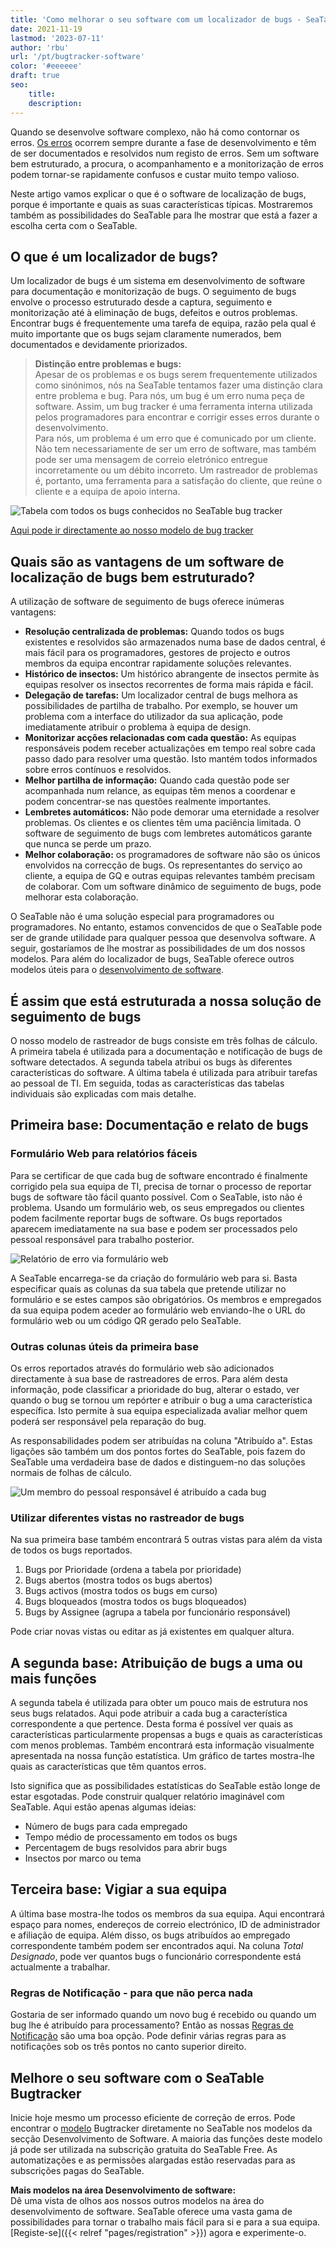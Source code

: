 ```yaml
---
title: 'Como melhorar o seu software com um localizador de bugs - SeaTable'
date: 2021-11-19
lastmod: '2023-07-11'
author: 'rbu'
url: '/pt/bugtracker-software'
color: '#eeeeee'
draft: true
seo:
    title:
    description:
---
```


Quando se desenvolve software complexo, não há como contornar os erros. [Os erros](https://www.arksolutions.de/gs/project/blog/bug-programmfehler) ocorrem sempre durante a fase de desenvolvimento e têm de ser documentados e resolvidos num registo de erros. Sem um software bem estruturado, a procura, o acompanhamento e a monitorização de erros podem tornar-se rapidamente confusos e custar muito tempo valioso.

Neste artigo vamos explicar o que é o software de localização de bugs, porque é importante e quais as suas características típicas. Mostraremos também as possibilidades do SeaTable para lhe mostrar que está a fazer a escolha certa com o SeaTable.

## O que é um localizador de bugs?

Um localizador de bugs é um sistema em desenvolvimento de software para documentação e monitorização de bugs. O seguimento de bugs envolve o processo estruturado desde a captura, seguimento e monitorização até à eliminação de bugs, defeitos e outros problemas. Encontrar bugs é frequentemente uma tarefa de equipa, razão pela qual é muito importante que os bugs sejam claramente numerados, bem documentados e devidamente priorizados.

> **Distinção entre problemas e bugs:**  
> Apesar de os problemas e os bugs serem frequentemente utilizados como sinónimos, nós na SeaTable tentamos fazer uma distinção clara entre problema e bug. Para nós, um bug é um erro numa peça de software. Assim, um bug tracker é uma ferramenta interna utilizada pelos programadores para encontrar e corrigir esses erros durante o desenvolvimento.  
> Para nós, um problema é um erro que é comunicado por um cliente. Não tem necessariamente de ser um erro de software, mas também pode ser uma mensagem de correio eletrónico entregue incorretamente ou um débito incorreto. Um rastreador de problemas é, portanto, uma ferramenta para a satisfação do cliente, que reúne o cliente e a equipa de apoio interna.

![Tabela com todos os bugs conhecidos no SeaTable bug tracker](https://seatable.io/wp-content/uploads/2021/11/bugtracker-uebersicht.jpg)

[Aqui pode ir directamente ao nosso modelo de bug tracker](https://seatable.io/pt/vorlage/hlbtvqrtscqmhx3adh5asg/)

## Quais são as vantagens de um software de localização de bugs bem estruturado?

A utilização de software de seguimento de bugs oferece inúmeras vantagens:

- **Resolução centralizada de problemas:** Quando todos os bugs existentes e resolvidos são armazenados numa base de dados central, é mais fácil para os programadores, gestores de projecto e outros membros da equipa encontrar rapidamente soluções relevantes.
- **Histórico de insectos:** Um histórico abrangente de insectos permite às equipas resolver os insectos recorrentes de forma mais rápida e fácil.
- **Delegação de tarefas:** Um localizador central de bugs melhora as possibilidades de partilha de trabalho. Por exemplo, se houver um problema com a interface do utilizador da sua aplicação, pode imediatamente atribuir o problema à equipa de design.
- **Monitorizar acções relacionadas com cada questão:** As equipas responsáveis podem receber actualizações em tempo real sobre cada passo dado para resolver uma questão. Isto mantém todos informados sobre erros contínuos e resolvidos.
- **Melhor partilha de informação:** Quando cada questão pode ser acompanhada num relance, as equipas têm menos a coordenar e podem concentrar-se nas questões realmente importantes.
- **Lembretes automáticos:** Não pode demorar uma eternidade a resolver problemas. Os clientes e os clientes têm uma paciência limitada. O software de seguimento de bugs com lembretes automáticos garante que nunca se perde um prazo.
- **Melhor colaboração:** os programadores de software não são os únicos envolvidos na correcção de bugs. Os representantes do serviço ao cliente, a equipa de GQ e outras equipas relevantes também precisam de colaborar. Com um software dinâmico de seguimento de bugs, pode melhorar esta colaboração.

O SeaTable não é uma solução especial para programadores ou programadores. No entanto, estamos convencidos de que o SeaTable pode ser de grande utilidade para qualquer pessoa que desenvolva software. A seguir, gostaríamos de lhe mostrar as possibilidades de um dos nossos modelos. Para além do localizador de bugs, SeaTable oferece outros modelos úteis para o [desenvolvimento de software](https://seatable.io/pt/vorlagen/softwareentwicklung/).

## É assim que está estruturada a nossa solução de seguimento de bugs

O nosso modelo de rastreador de bugs consiste em três folhas de cálculo. A primeira tabela é utilizada para a documentação e notificação de bugs de software detectados. A segunda tabela atribui os bugs às diferentes características do software. A última tabela é utilizada para atribuir tarefas ao pessoal de TI. Em seguida, todas as características das tabelas individuais são explicadas com mais detalhe.

## Primeira base: Documentação e relato de bugs

### Formulário Web para relatórios fáceis

Para se certificar de que cada bug de software encontrado é finalmente corrigido pela sua equipa de TI, precisa de tornar o processo de reportar bugs de software tão fácil quanto possível. Com o SeaTable, isto não é problema. Usando um formulário web, os seus empregados ou clientes podem facilmente reportar bugs de software. Os bugs reportados aparecem imediatamente na sua base e podem ser processados pelo pessoal responsável para trabalho posterior.

![Relatório de erro via formulário web](https://seatable.io/wp-content/uploads/2021/11/bug-report-per-webformular.png)

A SeaTable encarrega-se da criação do formulário web para si. Basta especificar quais as colunas da sua tabela que pretende utilizar no formulário e se estes campos são obrigatórios. Os membros e empregados da sua equipa podem aceder ao formulário web enviando-lhe o URL do formulário web ou um código QR gerado pelo SeaTable.

### Outras colunas úteis da primeira base

Os erros reportados através do formulário web são adicionados directamente à sua base de rastreadores de erros. Para além desta informação, pode classificar a prioridade do bug, alterar o estado, ver quando o bug se tornou um repórter e atribuir o bug a uma característica específica. Isto permite à sua equipa especializada avaliar melhor quem poderá ser responsável pela reparação do bug.

As responsabilidades podem ser atribuídas na coluna "Atribuído a". Estas ligações são também um dos pontos fortes do SeaTable, pois fazem do SeaTable uma verdadeira base de dados e distinguem-no das soluções normais de folhas de cálculo.

![Um membro do pessoal responsável é atribuído a cada bug](https://seatable.io/wp-content/uploads/2021/11/bugtracker-verantwortlichkeiten-mitarbeiter-zuweisen.png)

### Utilizar diferentes vistas no rastreador de bugs

Na sua primeira base também encontrará 5 outras vistas para além da vista de todos os bugs reportados.

1. Bugs por Prioridade (ordena a tabela por prioridade)
2. Bugs abertos (mostra todos os bugs abertos)
3. Bugs activos (mostra todos os bugs em curso)
4. Bugs bloqueados (mostra todos os bugs bloqueados)
5. Bugs by Assignee (agrupa a tabela por funcionário responsável)

Pode criar novas vistas ou editar as já existentes em qualquer altura.

## A segunda base: Atribuição de bugs a uma ou mais funções

A segunda tabela é utilizada para obter um pouco mais de estrutura nos seus bugs relatados. Aqui pode atribuir a cada bug a característica correspondente a que pertence. Desta forma é possível ver quais as características particularmente propensas a bugs e quais as características com menos problemas. Também encontrará esta informação visualmente apresentada na nossa função estatística. Um gráfico de tartes mostra-lhe quais as características que têm quantos erros.

Isto significa que as possibilidades estatísticas do SeaTable estão longe de estar esgotadas. Pode construir qualquer relatório imaginável com SeaTable. Aqui estão apenas algumas ideias:

- Número de bugs para cada empregado
- Tempo médio de processamento em todos os bugs
- Percentagem de bugs resolvidos para abrir bugs
- Insectos por marco ou tema

## Terceira base: Vigiar a sua equipa

A última base mostra-lhe todos os membros da sua equipa. Aqui encontrará espaço para nomes, endereços de correio electrónico, ID de administrador e afiliação de equipa. Além disso, os bugs atribuídos ao empregado correspondente também podem ser encontrados aqui. Na coluna _Total Designado_, pode ver quantos bugs o funcionário correspondente está actualmente a trabalhar.

### Regras de Notificação - para que não perca nada

Gostaria de ser informado quando um novo bug é recebido ou quando um bug lhe é atribuído para processamento? Então as nossas [Regras de Notificação](https://seatable.io/pt/docs/handbuch/zusammenarbeit/benachrichtigungen/) são uma boa opção. Pode definir várias regras para as notificações sob os três pontos no canto superior direito.

## Melhore o seu software com o SeaTable Bugtracker

Inicie hoje mesmo um processo eficiente de correção de erros. Pode encontrar o [modelo](https://seatable.io/pt/vorlage/hlbtvqrtscqmhx3adh5asg/) Bugtracker diretamente no SeaTable nos modelos da secção Desenvolvimento de Software. A maioria das funções deste modelo já pode ser utilizada na subscrição gratuita do SeaTable Free. As automatizações e as permissões alargadas estão reservadas para as subscrições pagas do SeaTable.

**Mais modelos na área Desenvolvimento de software:**  
Dê uma vista de olhos aos nossos outros modelos na área do desenvolvimento de software. SeaTable oferece uma vasta gama de possibilidades para tornar o trabalho mais fácil para si e para a sua equipa. [Registe-se]({{< relref "pages/registration" >}}) agora e experimente-o.
